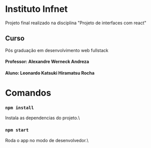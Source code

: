 # Instituto Infnet

Projeto final realizado na disciplina "Projeto de interfaces com react"

## Curso
Pós graduação em desenvolvimento web fullstack

#### Professor: Alexandre Werneck Andreza
#### Aluno: Leonardo Katsuki Hiramatsu Rocha

# Comandos

### `npm install`

Instala as dependencias do projeto.\

### `npm start`

Roda o app no modo de desenvolvedor.\

